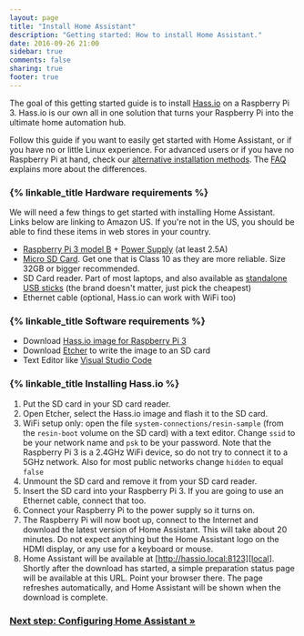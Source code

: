 ```yaml
---
layout: page
title: "Install Home Assistant"
description: "Getting started: How to install Home Assistant."
date: 2016-09-26 21:00
sidebar: true
comments: false
sharing: true
footer: true
---
```


The goal of this getting started guide is to install [Hass.io](/hassio/) on a Raspberry Pi 3. Hass.io is our own all in one solution that turns your Raspberry Pi into the ultimate home automation hub.

Follow this guide if you want to easily get started with Home Assistant, or if you have no or little Linux experience. For advanced users or if you have no Raspberry Pi at hand, check our [alternative installation methods](/docs/installation/). The [FAQ](/faq/#home-assistant-vs-hassio) explains more about the differences.

### {% linkable_title Hardware requirements %}

We will need a few things to get started with installing Home Assistant. Links below are linking to Amazon US. If you're not in the US, you should be able to find these items in web stores in your country.

- [Raspberry Pi 3 model B](http://a.co/gEfMqL4) + [Power Supply](http://a.co/cgKUgkt) (at least 2.5A)
- [Micro SD Card](http://a.co/gslOydD). Get one that is Class 10 as they are more reliable. Size 32GB or bigger recommended.
- SD Card reader. Part of most laptops, and also available as [standalone USB sticks](http://a.co/5FCyb0N) (the brand doesn't matter, just pick the cheapest)
- Ethernet cable (optional, Hass.io can work with WiFi too)

### {% linkable_title Software requirements %}

- Download [Hass.io image for Raspberry Pi 3][pi3]
- Download [Etcher] to write the image to an SD card
- Text Editor like [Visual Studio Code](https://code.visualstudio.com/)

[Etcher]: https://etcher.io/
[pi3]: https://github.com/home-assistant/hassio-build/releases/download/1.1/resinos-hassio-1.1-raspberrypi3.img.bz2

### {% linkable_title Installing Hass.io %}

1. Put the SD card in your SD card reader.
1. Open Etcher, select the Hass.io image and flash it to the SD card.
1. WiFi setup only: open the file `system-connections/resin-sample` (from the `resin-boot` volume on the SD card) with a text editor. Change `ssid` to be your network name and `psk` to be your password. Note that the Raspberry Pi 3 is a 2.4GHz WiFi device, so do not try to connect it to a 5GHz network. Also for most public networks change `hidden` to equal `false`
1. Unmount the SD card and remove it from your SD card reader.
1. Insert the SD card into your Raspberry Pi 3. If you are going to use an Ethernet cable, connect that too.
1. Connect your Raspberry Pi to the power supply so it turns on.
1. The Raspberry Pi will now boot up, connect to the Internet and download the latest version of Home Assistant. This will take about 20 minutes. Do not expect anything but the Home Assistant logo on the HDMI display, or any use for a keyboard or mouse.
1. Home Assistant will be available at [http://hassio.local:8123][local]. Shortly after the download has started, a simple preparation status page will be available at this URL. Point your browser there. The page refreshes automatically, and Home Assistant will be shown when the download is complete.

[local]: http://hassio.local:8123

### [Next step: Configuring Home Assistant &raquo;](/getting-started/configuration/)
